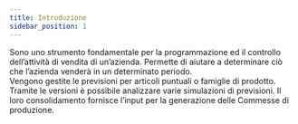 ```yaml
---
title: Introduzione
sidebar_position: 1
---
```


Sono uno strumento fondamentale per la programmazione ed il controllo dell’attività di vendita di un’azienda. Permette di aiutare a determinare ciò che l’azienda venderà in un determinato periodo.     
Vengono gestite le previsioni per articoli puntuali o famiglie di prodotto.      
Tramite le versioni è possibile analizzare varie simulazioni di previsioni. Il loro consolidamento fornisce l’input per la generazione delle Commesse di produzione.

